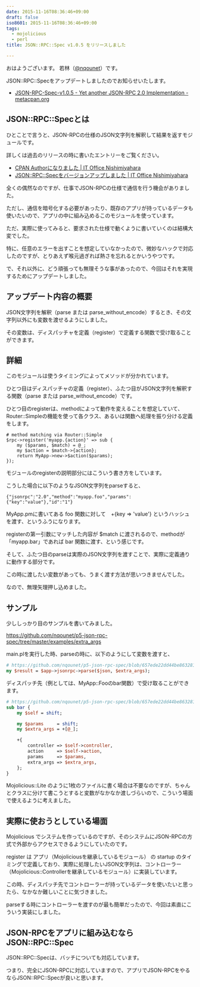 ```yaml
---
date: 2015-11-16T08:36:46+09:00
draft: false
iso8601: 2015-11-16T08:36:46+09:00
tags:
  - mojolicious
  - perl
title: JSON::RPC::Spec v1.0.5 をリリースしました

---
```


おはようございます。
若林（[@nqounet](https://twitter.com/nqounet)）です。

JSON::RPC::Specをアップデートしましたのでお知らせいたします。

<ul>
<li><a href="https://metacpan.org/release/NQOUNET/JSON-RPC-Spec-v1.0.5">JSON-RPC-Spec-v1.0.5 - Yet another JSON-RPC 2.0 Implementation - metacpan.org</a></li>
</ul>



## JSON::RPC::Specとは

ひとことで言うと、JSON-RPCの仕様のJSON文字列を解釈して結果を返すモジュールです。

詳しくは過去のリリースの時に書いたエントリーをご覧ください。

<ul>
<li><a href="https://www.nqou.net/2014/08/14/122638">CPAN Authorになりました | IT Office Nishimiyahara</a></li>
<li><a href="https://www.nqou.net/2014/08/14/221829">JSON::RPC::Specをバージョンアップしました | IT Office Nishimiyahara</a></li>
</ul>

全くの偶然なのですが、仕事でJSON-RPCの仕様で通信を行う機会がありました。

ただし、通信を暗号化する必要があったり、既存のアプリが持っているデータも使いたいので、アプリの中に組み込めるこのモジュールを使っています。

ただ、実際に使ってみると、要求された仕様で動くように書いていくのは結構大変でした。

特に、任意のエラーを出すことを想定していなかったので、微妙なハックで対応したのですが、とりあえず喉元過ぎれば熱さを忘れるとかいうやつです。

で、それ以外に、どう頑張っても無理そうな事があったので、今回はそれを実現するためにアップデートしました。

## アップデート内容の概要

JSON文字列を解釈（parse または parse_without_encode）するとき、その文字列以外にも変数を渡せるようにしました。

その変数は、ディスパッチャを定義（register）で定義する関数で受け取ることができます。

## 詳細

このモジュールは使うタイミングによってメソッドが分かれています。

ひとつ目はディスパッチャの定義（register）、ふたつ目がJSON文字列を解釈する関数（parse または parse_without_encode）です。

ひとつ目のregisterは、methodによって動作を変えることを想定していて、Router::Simpleの機能を使って各クラス、あるいは関数へ処理を振り分ける定義をします。

```
# method matching via Router::Simple
$rpc->register('myapp.{action}' => sub {
    my ($params, $match) = @_;
    my $action = $match->{action};
    return MyApp->new->$action($params);
});
```

モジュールのregisterの説明部分にはこういう書き方をしています。

こうした場合に以下のようなJSON文字列をparseすると、

```
{"jsonrpc":"2.0","method":"myapp.foo","params":{"key":"value"},"id":"1"}
```

MyApp.pmに書いてある foo 関数に対して　+{key => 'value'} というハッシュを渡す、というふうになります。

registerの第一引数にマッチした内容が $match に渡されるので、methodが「myapp.bar」であれば bar 関数に渡す、という感じです。

そして、ふたつ目のparseは実際のJSON文字列を渡すことで、実際に定義通りに動作する部分です。

この時に渡したい変数があっても、うまく渡す方法が思いつきませんでした。

なので、無理矢理押し込めました。

## サンプル

少ししっかり目のサンプルを書いてみました。

<a href="https://github.com/nqounet/p5-json-rpc-spec/tree/master/examples/extra_args">https://github.com/nqounet/p5-json-rpc-spec/tree/master/examples/extra_args</a>

main.plを実行した時、parseの時に、以下のようにして変数を渡すと、

```perl
# https://github.com/nqounet/p5-json-rpc-spec/blob/657ede22dd44be863281e8775602ce7c1e8d20c2/examples/extra_args/main.pl#L25
my $result = $app->jsonrpc->parse($json, $extra_args);
```


ディスパッチ先（例としては、MyApp::Fooのbar関数）で受け取ることができます。

```perl
# https://github.com/nqounet/p5-json-rpc-spec/blob/657ede22dd44be863281e8775602ce7c1e8d20c2/examples/extra_args/lib/MyApp/Foo.pm#L10-L22
sub bar {
    my $self = shift;

    my $params     = shift;
    my $extra_args = +[@_];

    +{
        controller => $self->controller,
        action     => $self->action,
        params     => $params,
        extra_args => $extra_args,
    };
}
```


Mojolicious::Lite のように1枚のファイルに書く場合は不要なのですが、ちゃんとクラスに分けて書こうとすると変数がなかなか渡しづらいので、こういう場面で使えるように考えました。

## 実際に使おうとしている場面

Mojolicious でシステムを作っているのですが、そのシステムにJSON-RPCの方式で外部からアクセスできるようにしていたのです。

register は アプリ（Mojoliciousを継承しているモジュール） の startup のタイミングで定義しており、実際に処理したいJSON文字列は、コントローラー（Mojolicious::Controllerを継承しているモジュール）に実装しています。

この時、ディスパッチ先でコントローラーが持っているデータを使いたいと思ったら、なかなか難しいことに気づきました。

parseする時にコントローラーを渡すのが最も簡単だったので、今回は素直にこういう実装にしました。

## JSON-RPCをアプリに組み込むならJSON::RPC::Spec

JSON::RPC::Specは、バッチについても対応しています。

つまり、完全にJSON-RPCに対応していますので、アプリでJSON-RPCをやるならJSON::RPC::Specが良いと思います。
